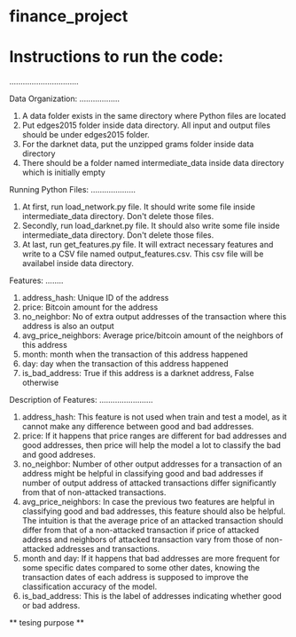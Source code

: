# finance_project


# Instructions to run the code:
...............................

Data Organization:
..................
1. A data folder exists in the same directory where Python files are located
2. Put edges2015 folder inside data directory. All input and output files should be under edges2015 folder.
3. For the darknet data, put the unzipped grams folder inside data directory
4. There should be a folder named intermediate_data inside data directory which is initially empty

Running Python Files:
....................
1. At first, run load_network.py file. It should write some file inside intermediate_data directory. Don't delete those files.
2. Secondly, run load_darknet.py file. It should also write some file inside intermediate_data directory. Don't delete those files.
3. At last, run get_features.py file. It will extract necessary features and write to a CSV file named output_features.csv. This csv file will be availabel inside data directory.

Features:
........
1. address_hash: Unique ID of the address
2. price: Bitcoin amount for the address
3. no_neighbor: No of extra output addresses of the transaction where this address is also an output
4. avg_price_neighbors: Average price/bitcoin amount of the neighbors of this address
5. month: month when the transaction of this address happened
6. day: day when the transaction of this address happened
7. is_bad_address: True if this address is a darknet address, False otherwise


Description of Features:
........................
1. address_hash: This feature is not used when train and test a model, as it cannot make any difference between good and bad addresses. 
2. price: If it happens that price ranges are different for bad addresses and good addresses, then price will help the model a lot to classify the bad and good addreses.
3. no_neighbor: Number of other output addresses for a transaction of an address might be helpful in classifying good and bad addresses if number of output address of attacked transactions differ significantly from that of non-attacked transactions.
4. avg_price_neighbors: In case the previous two features are helpful in classifying good and bad addresses, this feature should also be helpful. The intuition is that the average price of an attacked transaction should differ from that of a non-attacked transaction if price of attacked address and neighbors of attacked transaction vary from those of non-attacked addresses and transactions.
5. month and day: If it happens that bad addresses are more frequent for some specific dates compared to some other dates, knowing the transaction dates of each address is supposed to improve the classification accuracy of the model.
6. is_bad_address: This is the label of addresses indicating whether good or bad address.

** tesing purpose **
